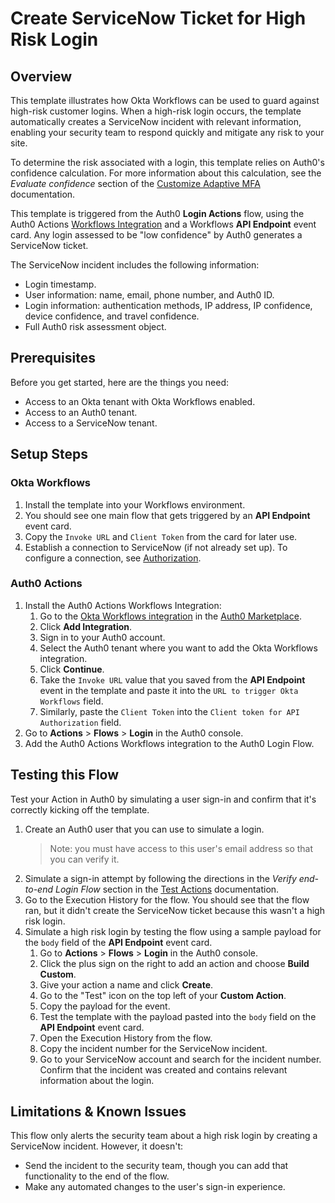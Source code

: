 # Create ServiceNow Ticket for High Risk Login

## Overview

This template illustrates how Okta Workflows can be used to guard against high-risk customer logins. When a high-risk login occurs, the template automatically creates a ServiceNow incident with relevant information, enabling your security team to respond quickly and mitigate any risk to your site.

To determine the risk associated with a login, this template relies on Auth0's confidence calculation. For more information about this calculation, see the *Evaluate confidence* section of the [Customize Adaptive MFA](https://auth0.com/docs/secure/multi-factor-authentication/adaptive-mfa/adaptive-mfa-rules) documentation. 

This template is triggered from the Auth0 **Login Actions** flow, using the Auth0 Actions [Workflows Integration](https://marketplace.sus.auth0.com/integrations/okta-workflows) and a Workflows **API Endpoint** event card. Any login assessed to be "low confidence" by Auth0 generates a ServiceNow ticket.

The ServiceNow incident includes the following information:
- Login timestamp.
- User information: name, email, phone number, and Auth0 ID.
- Login information: authentication methods, IP address, IP confidence, device confidence, and travel confidence.
- Full Auth0 risk assessment object.

## Prerequisites

Before you get started, here are the things you need:
- Access to an Okta tenant with Okta Workflows enabled.
- Access to an Auth0 tenant.
- Access to a ServiceNow tenant.

## Setup Steps

### Okta Workflows

1. Install the template into your Workflows environment.
1. You should see one main flow that gets triggered by an **API Endpoint** event card. 
1. Copy the `Invoke URL` and `Client Token` from the card for later use.
1. Establish a connection to ServiceNow (if not already set up). To configure a connection, see [Authorization](https://help.okta.com/wf/en-us/Content/Topics/Workflows/connector-reference/servicenow/overviews/authorization.htm).

### Auth0 Actions

1. Install the Auth0 Actions Workflows Integration:
    1. Go to the [Okta Workflows integration](https://marketplace.sus.auth0.com/integrations/okta-workflows) in the [Auth0 Marketplace](https://marketplace.sus.auth0.com/).
    1. Click **Add Integration**.
    1. Sign in to your Auth0 account.
    1. Select the Auth0 tenant where you want to add the Okta Workflows integration.
    1. Click **Continue**.
    1. Take the `Invoke URL` value that you saved from the **API Endpoint** event in the template and paste it into the `URL to trigger Okta Workflows` field.
    1. Similarly, paste the `Client Token` into the `Client token for API Authorization` field.
1. Go to **Actions** > **Flows** > **Login** in the Auth0 console.
1. Add the Auth0 Actions Workflows integration to the Auth0 Login Flow.

## Testing this Flow

Test your Action in Auth0 by simulating a user sign-in and confirm that it's correctly kicking off the template.

1. Create an Auth0 user that you can use to simulate a login.
    > Note: you must have access to this user's email address so that you can verify it.
1. Simulate a sign-in attempt by following the directions in the *Verify end-to-end Login Flow* section in the [Test Actions](https://auth0.com/docs/customize/actions/test-actions#verify-end-to-end-login-flow) documentation.
1. Go to the Execution History for the flow. You should see that the flow ran, but it didn't create the ServiceNow ticket because this wasn't a high risk login. 
1. Simulate a high risk login by testing the flow using a sample payload for the `body` field of the **API Endpoint** event card.
    1. Go to **Actions** > **Flows** > **Login** in the Auth0 console.
    1. Click the plus sign on the right to add an action and choose **Build Custom**.
    1. Give your action a name and click **Create**. 
    1. Go to the "Test" icon on the top left of your **Custom Action**. 
    1. Copy the payload for the event. 
    1. Test the template with the payload pasted into the `body` field on the **API Endpoint** event card.
    1. Open the Execution History from the flow.  
    1. Copy the incident number for the ServiceNow incident.
    1. Go to your ServiceNow account and search for the incident number. Confirm that the incident was created and contains relevant information about the login.

## Limitations & Known Issues

This flow only alerts the security team about a high risk login by creating a ServiceNow incident. However, it doesn't:
- Send the incident to the security team, though you can add that functionality to the end of the flow.
- Make any automated changes to the user's sign-in experience.
